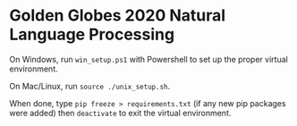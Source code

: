 # Golden Globes 2020 Natural Language Processing

On Windows, run `win_setup.ps1` with Powershell to set up the proper virtual environment.

On Mac/Linux, run `source ./unix_setup.sh`.

When done, type `pip freeze > requirements.txt` (if any new pip packages were added) then `deactivate` to exit the virtual environment.
